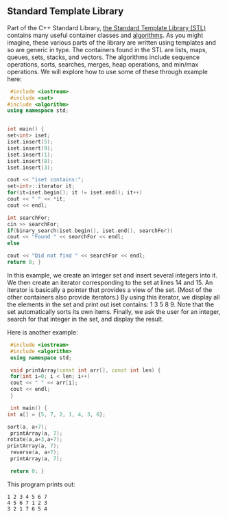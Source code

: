 ## Standard Template Library

Part of the C++ Standard Library, [the Standard Template Library (STL)](http://www.cplusplus.com/reference/stl/) contains many useful
container classes and [algorithms](http://www.cplusplus.com/reference/algorithm/). As you might imagine, these various parts of the library are
written using templates and so are generic in type. The containers found in the STL are lists,
maps, queues, sets, stacks, and vectors. The algorithms include sequence operations, sorts,
searches, merges, heap operations, and min/max operations. We will explore how to use some
of these through example here:
```cpp
 #include <iostream>
 #include <set>
#include <algorithm>
using namespace std;


int main() {
set<int> iset;
iset.insert(5);
iset.insert(9);
iset.insert(1);
iset.insert(8);
iset.insert(3);

cout << "iset contains:";
set<int>::iterator it;
for(it=iset.begin(); it != iset.end(); it++)
cout << " " << *it;
cout << endl;

int searchFor;
cin >> searchFor;
if(binary_search(iset.begin(), iset.end(), searchFor))
cout << "Found " << searchFor << endl;
else

cout << "Did not find " << searchFor << endl;
return 0; }
```
In this example, we create an integer set and insert several integers into it. We then create an
iterator corresponding to the set at lines 14 and 15. An iterator is basically a pointer that
provides a view of the set. (Most of the other containers also provide iterators.) By using this
iterator, we display all the elements in the set and print out iset contains: 1 3 5 8 9. Note
that the set automatically sorts its own items. Finally, we ask the user for an integer, search
for that integer in the set, and display the result.


Here is another example:
```cpp
 #include <iostream>
 #include <algorithm>
 using namespace std;

 void printArray(const int arr[], const int len) {
 for(int i=0; i < len; i++)
 cout << " " << arr[i];
 cout << endl;
 }

 int main() {
int a[] = {5, 7, 2, 1, 4, 3, 6};

sort(a, a+7);
 printArray(a, 7);
rotate(a,a+3,a+7);
printArray(a, 7);
 reverse(a, a+7);
 printArray(a, 7);

 return 0; }
 ```
This program prints out:
```
1 2 3 4 5 6 7
4 5 6 7 1 2 3
3 2 1 7 6 5 4
```
